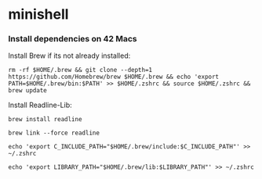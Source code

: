# minishell

### Install dependencies on 42 Macs

Install Brew if its not already installed:
```
rm -rf $HOME/.brew && git clone --depth=1 https://github.com/Homebrew/brew $HOME/.brew && echo 'export PATH=$HOME/.brew/bin:$PATH' >> $HOME/.zshrc && source $HOME/.zshrc && brew update
```

Install Readline-Lib:
```
brew install readline
```

```
brew link --force readline
```

```
echo 'export C_INCLUDE_PATH="$HOME/.brew/include:$C_INCLUDE_PATH"' >> ~/.zshrc
```

```
echo 'export LIBRARY_PATH="$HOME/.brew/lib:$LIBRARY_PATH"' >> ~/.zshrc
```
